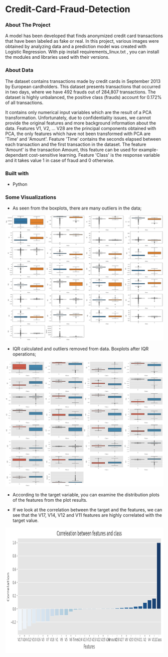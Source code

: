 # Credit-Card-Fraud-Detection
### About The Project
A model has been developed that finds anonymized credit card transactions that have been labeled as fake or real. In this project, various images were obtained by analyzing data and a prediction model was created with Logistic Regression. With pip install requirements_linux.txt , you can install the modules and libraries used with their versions.

### About Data
The dataset contains transactions made by credit cards in September 2013 by European cardholders.
This dataset presents transactions that occurred in two days, where we have 492 frauds out of 284,807 transactions. The dataset is highly unbalanced, the positive class (frauds) account for 0.172% of all transactions.

It contains only numerical input variables which are the result of a PCA transformation. Unfortunately, due to confidentiality issues, we cannot provide the original features and more background information about the data. Features V1, V2, … V28 are the principal components obtained with PCA, the only features which have not been transformed with PCA are 'Time' and 'Amount'. Feature 'Time' contains the seconds elapsed between each transaction and the first transaction in the dataset. The feature 'Amount' is the transaction Amount, this feature can be used for example-dependant cost-sensitive learning. Feature 'Class' is the response variable and it takes value 1 in case of fraud and 0 otherwise.

### Built with
* Python

### Some Visualizations

* As seen from the boxplots, there are many outliers in the data;

<img src="visualization_results/About_Data/boxplots.png" width=800 height=400>


* IQR calculated and outliers removed from data. Boxplots after IQR operations;

<img src="visualization_results/About_Data/box_plots_after_ops.png" width=800 height=400>


* According to the target variable, you can examine the distribution plots of the features from the plot results.


* If we look at the correlation between the target and the features, we can see that the V17, V14, V12 and V11 features are highly correlated with the target value.

<img src="visualization_results/About_Data/corr_between_target_and_features.png" width=800 height=400>
